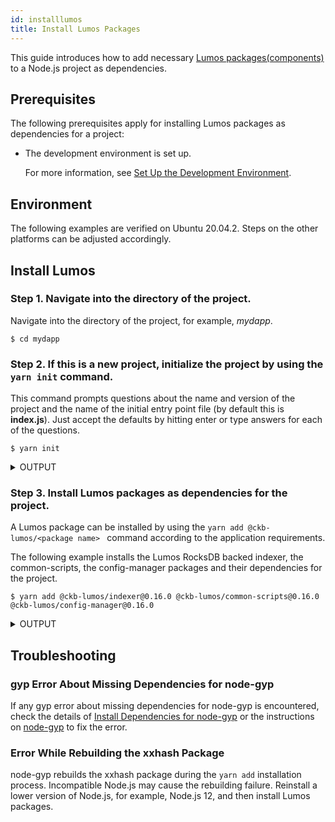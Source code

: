 ```yaml
---
id: installlumos
title: Install Lumos Packages
---
```

This guide introduces how to add necessary  [Lumos packages(components)](../introduction/lumoscomponents) to a Node.js project as dependencies. <!--For the projects that have already listed Lumos packages as dependencies, just run `yarn install` in the projects directly to install the packages.--> 

## Prerequisites

The following prerequisites apply for installing Lumos packages as dependencies for a project:

- The development environment is set up. 

  For more information, see [Set Up the Development Environment](../preparation/setupsystem).

## Environment

The following examples are verified on Ubuntu 20.04.2. Steps on the other platforms can be adjusted accordingly.

## Install Lumos

### Step 1. Navigate into the directory of the project.

Navigate into the directory of the project, for example, <var>mydapp</var>.

```
$ cd mydapp
```

### Step 2. If this is a new project, initialize the project by using the `yarn init` command.

This command prompts questions about the name and version of the project and the name of the initial entry point file (by default this is **index.js**). Just accept the defaults by hitting enter or type answers for each of the questions.

```
$ yarn init
```

<details><summary>OUTPUT</summary>
<p>




```shell
yarn init v1.22.5
question name (mydapp):
question version (1.0.0):
question description:
question entry point (index.js):
question repository url:
question author:
question license (MIT):
question private:
success Saved package.json
Done in 44.54s.
```

</p>
</details>

### Step 3. Install Lumos packages as dependencies for the project.

A Lumos package can be installed by using the `yarn add @ckb-lumos/<package name> ` command according to the application requirements.

The following example installs the Lumos RocksDB backed indexer, the common-scripts, the config-manager packages and their dependencies for the project.

```shell
$ yarn add @ckb-lumos/indexer@0.16.0 @ckb-lumos/common-scripts@0.16.0 @ckb-lumos/config-manager@0.16.0
```

<details><summary>OUTPUT</summary>
<p>

```shell
yarn add v1.22.5
info No lockfile found.
[1/4] Resolving packages...
warning @ckb-lumos/indexer > neon-cli@0.4.2: Please upgrade to 0.5.0
warning @ckb-lumos/indexer > request@2.88.2: request has been deprecated, see https://github.com/request/request/issues/3142
warning @ckb-lumos/indexer > node-pre-gyp@0.14.0: Please upgrade to @mapbox/node-pre-gyp: the non-scoped node-pre-gyp package is deprecated and only the @mapbox scoped package will recieve updates in the future
warning @ckb-lumos/indexer > request > har-validator@5.1.5: this library is no longer supported
[2/4] Fetching packages...
[3/4] Linking dependencies...
[4/4] Building fresh packages...
success Saved lockfile.
success Saved 167 new dependencies.
info Direct dependencies
├─ @ckb-lumos/common-scripts@0.16.0
├─ @ckb-lumos/config-manager@0.16.0
└─ @ckb-lumos/indexer@0.16.0
info All dependencies
├─ @ckb-lumos/common-scripts@0.16.0
├─ @ckb-lumos/config-manager@0.16.0
├─ @ckb-lumos/helpers@0.16.0
├─ @ckb-lumos/indexer@0.16.0
├─ @ckb-lumos/rpc@0.16.0
├─ abbrev@1.1.1
├─ ...
├─ ...
├─ wide-align@1.1.3
├─ wordwrap@1.0.0
├─ wordwrapjs@4.0.0
├─ xxhash@0.3.0
└─ yallist@3.1.1
Done in 125.02s.
```

</p>
</details>

## Troubleshooting

### gyp Error About Missing Dependencies for node-gyp

If any gyp error about missing dependencies for node-gyp is encountered, check the details of [Install Dependencies for node-gyp](../preparation/setupsystem#install-dependencies-for-node-gyp) or the instructions on [node-gyp](https://github.com/nodejs/node-gyp) to fix the error.

### Error While Rebuilding the xxhash Package

node-gyp rebuilds the xxhash package during the `yarn add` installation process. Incompatible Node.js may cause the rebuilding failure. Reinstall a lower version of Node.js, for example, Node.js 12, and then install Lumos packages.
